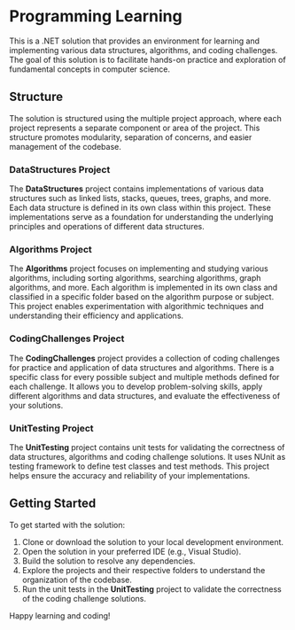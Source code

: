 # Programming Learning

This is a .NET solution that provides an environment for learning and implementing various data structures, algorithms, and coding challenges. The goal of this solution is to facilitate hands-on practice and exploration of fundamental concepts in computer science.

## Structure
The solution is structured using the multiple project approach, where each project represents a separate component or area of the project. This structure promotes modularity, separation of concerns, and easier management of the codebase.

### DataStructures Project
The **DataStructures** project contains implementations of various data structures such as linked lists, stacks, queues, trees, graphs, and more. Each data structure is defined in its own class within this project. These implementations serve as a foundation for understanding the underlying principles and operations of different data structures. 

### Algorithms Project
The **Algorithms** project focuses on implementing and studying various algorithms, including sorting algorithms, searching algorithms, graph algorithms, and more. Each algorithm is implemented in its own class and classified in a specific folder based on the algorithm purpose or subject. This project enables experimentation with algorithmic techniques and understanding their efficiency and applications.

### CodingChallenges Project
The **CodingChallenges** project provides a collection of coding challenges for practice and application of data structures and algorithms. There is a specific class for every possible subject and multiple methods defined for each challenge. It allows you to develop problem-solving skills, apply different algorithms and data structures, and evaluate the effectiveness of your solutions.

### UnitTesting Project
The **UnitTesting** project contains unit tests for validating the correctness of data structures, algorithms and coding challenge solutions. It uses NUnit as testing framework to define test classes and test methods. This project helps ensure the accuracy and reliability of your implementations.

## Getting Started
To get started with the solution:

1. Clone or download the solution to your local development environment.
2. Open the solution in your preferred IDE (e.g., Visual Studio).
3. Build the solution to resolve any dependencies.
4. Explore the projects and their respective folders to understand the organization of the codebase.
5. Run the unit tests in the **UnitTesting** project to validate the correctness of the coding challenge solutions.

Happy learning and coding!
